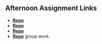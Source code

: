 ## Afternoon Assignment Links

- **[Repo](https://github.com/Nasery123/Trivia)**
- **[Repo](https://github.com/Nasery123/lateSpring23_gregslist_auth)**
- **[Repo](https://github.com/Nasery123/Pokemon)**
- **[Repo](https://github.com/ChanthaKammer/gifted)** group work.
